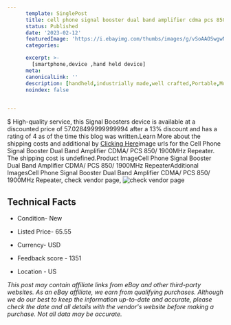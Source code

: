 ```yaml
---
      template: SinglePost
      title: cell phone signal booster dual band amplifier cdma pcs 850 1900mhz repeater
      status: Published
      date: '2023-02-12'
      featuredImage: 'https://i.ebayimg.com/thumbs/images/g/vSoAAOSwgwNhSDnD/s-l225.jpg'
      categories: 

      excerpt: >-
        [smartphone,device ,hand held device]
      meta:
      canonicalLink: ''
      description: [handheld,industrially made,well crafted,Portable,Mobile,Compact,Convenient,Lightweight,Maneuverable,Man-portable,Miniature,Carriable,Hand-held,Light,Holdable,Transportable,Mobile device,Pocket-sized,On-the-go,Wireless,Cordless,Compact size,Convenient size, smartphone,device ,hand held device]
      noindex: false

        
---
```

$
    High-quality service, this Signal Boosters device is available at a discounted price of 57.028499999999994 after a 13% discount and has a rating of 4 as of the time this blog was written.Learn More about the shipping costs and additional by [Clicking Here](https://www.ebay.com/itm/373550954352?hash=item56f95f3770%3Ag%3AvSoAAOSwgwNhSDnD&mkevt=1&mkcid=1&mkrid=711-53200-19255-0&campid=%253CePNCampaignId%253E&customid=%253CreferenceId%253E&toolid=10049)image urls for the Cell Phone Signal Booster Dual Band Amplifier CDMA/ PCS 850/ 1900MHz Repeater. The shipping cost is undefined.Product ImageCell Phone Signal Booster Dual Band Amplifier CDMA/ PCS 850/ 1900MHz RepeaterAdditional ImagesCell Phone Signal Booster Dual Band Amplifier CDMA/ PCS 850/ 1900MHz Repeater, check vendor page, ![check vendor page](https://origin-galleryplus.ebayimg.com/ws/web/373550954352_2_0_1/225x225.jpg,https://origin-galleryplus.ebayimg.com/ws/web/373550954352_3_0_1/225x225.jpg,https://origin-galleryplus.ebayimg.com/ws/web/373550954352_4_0_1/225x225.jpg,https://origin-galleryplus.ebayimg.com/ws/web/373550954352_5_0_1/225x225.jpg,https://origin-galleryplus.ebayimg.com/ws/web/373550954352_6_0_1/225x225.jpg,https://origin-galleryplus.ebayimg.com/ws/web/373550954352_7_0_1/225x225.jpg,https://origin-galleryplus.ebayimg.com/ws/web/373550954352_8_0_1/225x225.jpg,https://origin-galleryplus.ebayimg.com/ws/web/373550954352_9_0_1/225x225.jpg,https://origin-galleryplus.ebayimg.com/ws/web/373550954352_10_0_1/225x225.jpg,https://origin-galleryplus.ebayimg.com/ws/web/373550954352_11_0_1/225x225.jpg,https://origin-galleryplus.ebayimg.com/ws/web/373550954352_12_0_1/225x225.jpg)
    
    

 ## Technical Facts 



     
      

 - Condition- New 


      

 - Listed Price- 65.55 


      

 - Currency- USD 


      

 - Feedback score - 1351 


      

 - Location - US 


      
      

 *_This post may contain affiliate links from eBay and other third-party websites. As an eBay affiliate, we earn from qualifying purchases. Although we do our best to keep the information up-to-date and accurate, please check the date and all details with the vendor's website before making a purchase. Not all data may be accurate._*



    
    
    
    
    